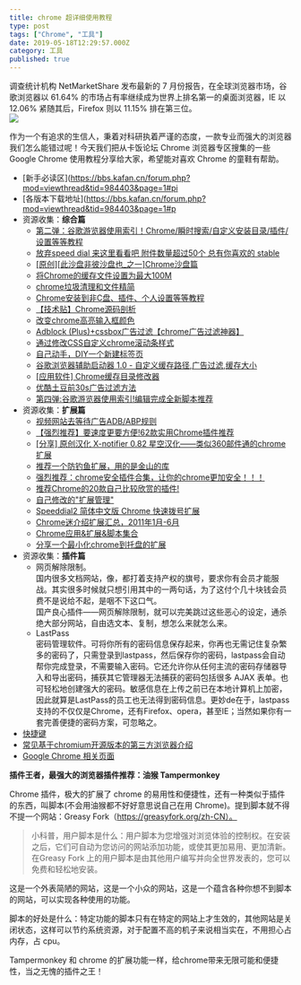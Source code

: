 ```yaml
---
title: chrome 超详细使用教程
type: post
tags: ["Chrome", "工具"]
date: 2019-05-18T12:29:57.000Z
category: 工具
published: true
---
```


调查统计机构 NetMarketShare 发布最新的 7 月份报告，在全球浏览器市场，谷歌浏览器以 61.64% 的市场占有率继续成为世界上排名第一的桌面浏览器，IE 以 12.06% 紧随其后，Firefox 则以 11.15% 排在第三位。<br />![](https://qiniu.bioinit.com/yuque/0/2019/png/126032/1558182611078-9f867c81-07f5-4371-aa58-71fa4a55b533.png#align=left&display=inline&height=782&originHeight=782&originWidth=776&size=0&status=done&width=776)

作为一个有追求的生信人，秉着对科研执着严谨的态度，一款专业而强大的浏览器我们怎么能错过呢！今天我们把从卡饭论坛 Chrome 浏览器专区搜集的一些 Google Chrome 使用教程分享给大家，希望能对喜欢 Chrome 的童鞋有帮助。

- [新手必读区](https://bbs.kafan.cn/forum.php?mod=viewthread&tid=984403&page=1#pi
- [各版本下载地址](https://bbs.kafan.cn/forum.php?mod=viewthread&tid=984403&page=1#p
- 资源收集：**综合篇**
  - [第二弹：谷歌游览器使用索引！Chrome/瞬时搜索/自定义安装目录/插件/设置等等教程](http://bbs.kafan.cn/thread-840991-1-1.html)
  - [放弃speed dial 来这里看看吧 附件数量超过50个 总有你喜欢的 stable](http://bbs.kafan.cn/thread-929554-1-1.html)
  - [[原创][此沙盘非彼沙盘也_之一]Chrome沙盘篇](http://bbs.kafan.cn/thread-858761-1-1.html)
  - [将Chrome的缓存文件设置为最大100M](http://bbs.kafan.cn/thread-866484-1-1.html)
  - [chrome垃圾清理和文件精简](http://bbs.kafan.cn/thread-863479-1-1.html)
  - [Chrome安装到非C盘、插件、个人设置等等教程](http://bbs.kafan.cn/thread-865588-1-1.html)
  - [【技术贴】Chrome源码剖析](http://bbs.kafan.cn/thread-716167-1-1.html)
  - [改变chrome高亮输入框颜色](http://bbs.kafan.cn/thread-766877-1-1.html)
  - [Adblock (Plus)+cssbox广告过滤【chrome广告过滤神器】](http://bbs.kafan.cn/thread-803683-1-1.html)
  - [通过修改CSS自定义chrome滚动条样式](http://bbs.kafan.cn/thread-1041710-1-1.html)
  - [自己动手，DIY一个新建标签页](http://bbs.kafan.cn/forum.php?mod=viewthread&tid=1046868)
  - [谷歌浏览器辅助启动器 1.0 - 自定义缓存路径,广告过滤,缓存大小](http://bbs.kafan.cn/thread-1073040-1-1.html)
  - [[应用软件] Chrome缓存目录修改器](http://bbs.kafan.cn/thread-1072463-1-1.html)
  - [优酷土豆前30s广告过滤方法](http://bbs.kafan.cn/thread-1029738-1-1.html)
  - [第四弹:谷歌游览器使用索引!编辑完成全新脚本推荐](http://bbs.kafan.cn/thread-1092697-1-1.html)
- 资源收集：**扩展篇**
  - [视频网站去等待广告ADB/ABP规则](http://bbs.kafan.cn/thread-1020949-1-1.html)
  - [【强烈推荐】要速度更要方便!62款实用Chrome插件推荐](http://bbs.kafan.cn/thread-644937-1-1.html)
  - [[分享] 原创汉化 X-notifier 0.82 星空汉化——类似360邮件通的chrome扩展](http://bbs.kafan.cn/thread-1005404-1-1.html)
  - [推荐一个防钓鱼扩展，用的是金山的库](http://bbs.kafan.cn/thread-1002916-1-1.html)
  - [强烈推荐：chrome安全插件合集，让你的chrome更加安全！！！](http://bbs.kafan.cn/thread-957029-1-1.html)
  - [推荐Chrome的20款自己比较欣赏的插件!](http://bbs.kafan.cn/thread-893054-1-1.html)
  - [自己修改的"扩展管理"](http://bbs.kafan.cn/thread-889525-1-1.html)
  - [Speeddial2 简体中文版 Chrome 快速拨号扩展](http://bbs.kafan.cn/thread-1007004-1-1.html)
  - [Chrome迷介绍扩展汇总，2011年1月-6月](http://bbs.kafan.cn/thread-1011199-1-1.html)
  - [Chrome应用&扩展&脚本集合](http://bbs.kafan.cn/thread-1040672-1-1.html)
  - [分享一个最小化chrome到托盘的扩展](http://bbs.kafan.cn/thread-1084630-1-1.html)
- 资源收集：**插件篇**
  - 网页解除限制。<br />
国内很多文档网站，像，都打着支持产权的旗号，要求你有会员才能服战。其实很多时候就只想引用其中的一两句话，为了这付个几十块钱会员费不是说给不起，是咽不下这口气。<br />
国产良心插件——网页解除限制，就可以完美跳过这些恶心的设定，通杀绝大部分网站，自由选文本、复制，想怎么来就怎么来。
  - LastPass<br />
密码管理软件。可将你所有的密码信息保存起来，你再也无需记住复杂繁多的密码了，只需登录到lastpass，然后保存你的密码，lastpass会自动帮你完成登录，不需要输入密码。它还允许你从任何主流的密码存储器导入和导出密码，捕获其它管理器无法捕获的密码包括很多 AJAX 表单。也可轻松地创建强大的密码。敏感信息在上传之前已在本地计算机上加密，因此就算是LastPass的员工也无法得到密码信息。更妙de在于，lastpass支持的不仅仅是Chrome，还有Firefox、opera，甚至IE；当然如果你有一套完善便捷的密码方案，可忽略之。
- [快捷键](http://bbs.kafan.cn/forum.php?mod=redirect&goto=findpost&ptid=984403&pid=19195849&fromuid=487958)
- [常见基于chromium开源版本的第三方浏览器介绍](http://bbs.kafan.cn/forum.php?mod=redirect&goto=findpost&ptid=984403&pid=19195861&fromuid=487958)
- [Google Chrome 相关页面](http://bbs.kafan.cn/forum.php?mod=redirect&goto=findpost&ptid=984403&pid=19195865&fromuid=487958)


**插件王者，最强大的浏览器插件推荐：油猴 Tampermonkey**

Chrome 插件，极大的扩展了 chrome 的易用性和便捷性，还有一种类似于插件的东西，叫脚本(不会用油猴都不好好意思说自己在用 Chrome)。提到脚本就不得不提一个网站：Greasy Fork（https://greasyfork.org/zh-CN）。

> 小科普，用户脚本是什么：用户脚本为您增强对浏览体验的控制权。在安装之后，它们可自动为您访问的网站添加功能，或使其更加易用、更加清新。在Greasy Fork 上的用户脚本是由其他用户编写并向全世界发表的，您可以免费和轻松地安装。


这是一个外表简陋的网站，这是一个小众的网站，这是一个蕴含各种你想不到脚本的网站，可以实现各种使用的功能。

脚本的好处是什么：特定功能的脚本只有在特定的网站上才生效的，其他网站是关闭状态，这样可以节约系统资源，对于配置不高的机子来说相当实在，不用担心占内存，占 cpu。

Tampermonkey 和 chrome 的扩展功能一样，给chrome带来无限可能和便捷性，当之无愧的插件之王！
